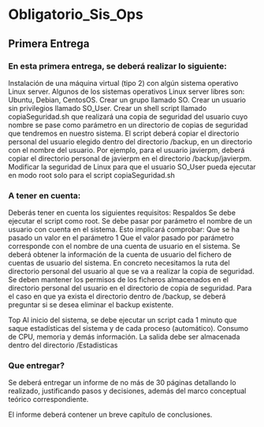# Obligatorio_Sis_Ops

## Primera Entrega

### En esta primera entrega, se deberá realizar lo siguiente:

Instalación de una máquina virtual (tipo 2) con algún sistema operativo Linux server. Algunos de los sistemas operativos Linux server libres son: Ubuntu, Debian, CentosOS. 
Crear un grupo llamado SO.
Crear un usuario sin privilegios llamado SO_User.
Crear un shell script llamado copiaSeguridad.sh que realizará una copia de seguridad del usuario cuyo nombre se pase como parámetro en un directorio de copias de seguridad que tendremos en nuestro sistema. El script deberá copiar el directorio personal del usuario elegido dentro del directorio /backup, en un directorio con el nombre del usuario. Por ejemplo, para el usuario javierpm, deberá copiar el directorio personal de javierpm en el directorio /backup/javierpm.
Modificar la seguridad de Linux para que el usuario SO_User pueda ejecutar en modo root solo para el script copiaSeguridad.sh

### A tener en cuenta:

Deberás tener en cuenta los siguientes requisitos:
Respaldos
Se debe ejecutar el script como root.
Se debe pasar por parámetro el nombre de un usuario con cuenta en el sistema. Esto implicará comprobar:
Que se ha pasado un valor en el parámetro 1
Que el valor pasado por parámetro corresponde con el nombre de una cuenta de usuario en el sistema.
Se deberá obtener la información de la cuenta de usuario del fichero de cuentas de usuario del sistema. En concreto necesitamos la ruta del directorio personal del usuario al que se va a realizar la copia de seguridad.
Se deben mantener los permisos de los ficheros almacenados en el directorio personal del usuario en el directorio de copia de seguridad.
Para el caso en que ya exista el directorio dentro de /backup, se deberá preguntar si se desea eliminar el backup existente. 

Top
Al inicio del sistema, se debe ejecutar un script cada 1 minuto que saque estadísticas del sistema y de cada proceso (automático). Consumo de CPU, memoria y demás información.
La salida debe ser almacenada dentro del directorio /Estadisticas

### Que entregar?

Se deberá entregar un informe de no más de 30 páginas detallando lo realizado, justificando pasos y decisiones, además del marco conceptual teórico correspondiente.

El informe deberá contener un breve capítulo de conclusiones.
